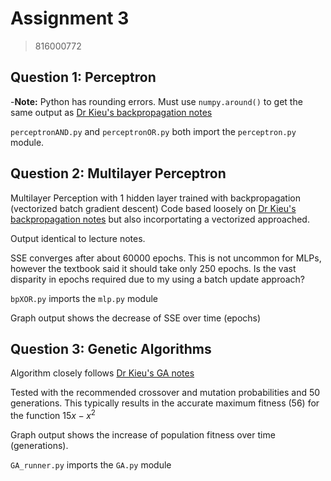 # Assignment 3

> 816000772

## Question 1: Perceptron
-**Note:** Python has rounding errors. Must use `numpy.around()` to get the same output as [Dr Kieu's backpropagation notes](https://drive.google.com/file/d/1sNgPj750QpbAAFMif8oEUYHkBP6Sz1iJ/view)  

`perceptronAND.py` and `perceptronOR.py` both import the `perceptron.py` module.


## Question 2: Multilayer Perceptron

Multilayer Perception with 1 hidden layer trained with backpropagation (vectorized batch gradient descent)
Code based loosely on [Dr Kieu's backpropagation notes](https://drive.google.com/file/d/16erGrxD0JBa4YXfwU-1F6Kfv2O3KxTq_/view) but also incorportating a vectorized approached.

Output identical to lecture notes.

SSE converges after about 60000 epochs. This is not uncommon for MLPs, however the textbook said it should take only 250 epochs. Is the vast disparity in epochs required due to my using a batch update approach?

`bpXOR.py` imports the `mlp.py` module

Graph output shows the decrease of SSE over time (epochs)


## Question 3: Genetic Algorithms
Algorithm closely follows [Dr Kieu's GA notes](https://drive.google.com/file/d/1N2yghRfR1rOeC2BDlrzluJ74vWuophyt/view)

Tested with the recommended crossover and mutation probabilities and 50 generations. This typically results in the accurate maximum fitness ($56$) for the function $15x-x^2$

Graph output shows the increase of population fitness over time (generations).

`GA_runner.py` imports the `GA.py` module
